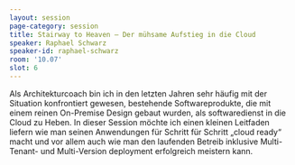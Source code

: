 ```yaml
---
layout: session
page-category: session
title: Stairway to Heaven – Der mühsame Aufstieg in die Cloud
speaker: Raphael Schwarz
speaker-id: raphael-schwarz
room: '10.07'
slot: 6
---
```


Als Architekturcoach bin ich in den letzten Jahren sehr häufig mit der Situation konfrontiert gewesen, bestehende Softwareprodukte, die mit einem reinen On-Premise Design gebaut wurden, als softwaredienst in die Cloud zu Heben. In dieser Session möchte ich einen kleinen Leitfaden liefern wie man seinen Anwendungen für Schritt für Schritt „cloud ready“ macht und vor allem auch wie man den laufenden Betreib inklusive Multi-Tenant- und Multi-Version deployment erfolgreich meistern kann.